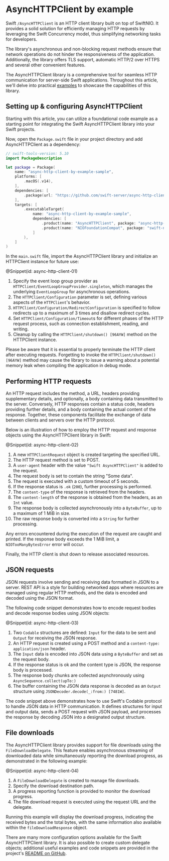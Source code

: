 # AsyncHTTPClient by example

Swift ``/AsyncHTTPClient`` is an HTTP client library built on top of SwiftNIO. It provides a solid solution for efficiently managing HTTP requests by leveraging the Swift Concurrency model, thus simplifying networking tasks for developers.

The library's asynchronous and non-blocking request methods ensure that network operations do not hinder the responsiveness of the application. Additionally, the library offers TLS support, automatic HTTP/2 over HTTPS and several other convenient features.
 
The AsyncHTTPClient library is a comprehensive tool for seamless HTTP communication for server-side Swift applications. Throughout this article, we'll delve into practical [examples](https://github.com/swift-on-server/async-http-client-by-example-sample) to showcase the capabilities of this library.


## Setting up & configuring AsyncHTTPClient

Starting with this article, you can utilize a foundational code example as a starting point for integrating the Swift AsyncHTTPClient library into your Swift projects.

Now, open the `Package.swift` file in your project directory and add AsyncHTTPClient as a dependency:

```swift
// swift-tools-version: 5.10
import PackageDescription

let package = Package(
    name: "async-http-client-by-example-sample",
    platforms: [
        .macOS(.v14),
    ],
    dependencies: [
        .package(url: "https://github.com/swift-server/async-http-client.git", from: "1.9.0")
    ],
    targets: [
        .executableTarget(
            name: "async-http-client-by-example-sample",
            dependencies: [
                .product(name: "AsyncHTTPClient", package: "async-http-client"),
                .product(name: "NIOFoundationCompat", package: "swift-nio"),
            ]
        ),
    ]
)
```

In the `main.swift` file, import the AsyncHTTPClient library and initialize an HTTPClient instance for future use:

@Snippet(id: async-http-client-01)

1. Specify the event loop group provider as ``HTTPClient/EventLoopGroupProvider.singleton``, which manages the underlying ``EventLoopGroup`` for asynchronous operations.
2. The ``HTTPClient/Configuration`` parameter is set, defining various aspects of the ``HTTPClient``'s behavior.
3. ``HTTPClient/Configuration/RedirectConfiguration`` is specified to follow redirects up to a maximum of 3 times and disallow redirect cycles.
4. Set ``HTTPClient/Configuration/Timeout``s for different phases of the HTTP request process, such as connection establishment, reading, and writing.
5. Cleanup by calling the ``HTTPClient/shutdown() [96AYW]`` method on the HTTPClient instance.

Please be aware that it is essential to properly terminate the HTTP client after executing requests. Forgetting to invoke the ``HTTPClient/shutdown() [96AYW]`` method may cause the library to issue a warning about a potential memory leak when compiling the application in debug mode.


## Performing HTTP requests

An HTTP request includes the method, a URL, headers providing supplementary details, and optionally, a body containing data transmitted to the server. Conversely, HTTP responses contain a status code, headers providing further details, and a body containing the actual content of the response. Together, these components facilitate the exchange of data between clients and servers over the HTTP protocol.

Below is an illustration of how to employ the HTTP request and response objects using the AsyncHTTPClient library in Swift:

@Snippet(id: async-http-client-02)

1. A new ``HTTPClientRequest`` object is created targeting the specified URL.
2. The HTTP request method is set to POST.
3. A `user-agent` header with the value `"Swift AsyncHTTPClient"` is added to the request.
4. The request body is set to contain the string "Some data".
5. The request is executed with a custom timeout of 5 seconds.
6. If the response status is `.ok` (`200`), further processing is performed.
7. The `content-type` of the response is retrieved from the headers.
8. The `content-length` of the response is obtained from the headers, as an `Int` value.
9. The response body is collected asynchronously into a ``ByteBuffer``, up to a maximum of 1 MiB in size.
10. The raw response body is converted into a ``String`` for further processing.

Any errors encountered during the execution of the request are caught and printed. If the response body exceeds the 1 MiB limit, a ``NIOTooManyBytesError`` error will occur.

Finally, the HTTP client is shut down to release associated resources.

## JSON requests

JSON requests involve sending and receiving data formatted in JSON to a server. REST API is a style for building networked apps where resources are managed using regular HTTP methods, and the data is encoded and decoded using the JSON format.

The following code snippet demonstrates how to encode request bodies and decode response bodies using JSON objects:

@Snippet(id: async-http-client-03)

1. Two ``Codable`` structures are defined: `Input` for the data to be sent and `Output` for receiving the JSON response.
2. An HTTP request is created using a POST method and a `content-type: application/json` header.
3. The `Input` data is encoded into JSON data using a ``ByteBuffer`` and set as the request body.
4. If the response status is ok and the content type is JSON, the response body is processed.
5. The response body chunks are collected asynchronously using ``AsyncSequence.collect(upTo:)``
6. The buffer containing the JSON data response is decoded as an `Output` structure using ``JSONDecoder.decode(_:from:) [7481W]``.

The code snippet above demonstrates how to use Swift's Codable protocol to handle JSON data in HTTP communication. It defines structures for input and output data, sends a POST request with JSON payload, and processes the response by decoding JSON into a designated output structure.

## File downloads

The AsyncHTTPClient library provides support for file downloads using the ``FileDownloadDelegate``. This feature enables asynchronous streaming of downloaded data while simultaneously reporting the download progress, as demonstrated in the following example:

@Snippet(id: async-http-client-04)

1. A ``FileDownloadDelegate`` is created to manage file downloads. 
2. Specify the download destination path.
3. A progress reporting function is provided to monitor the download progress.
4. The file download request is executed using the request URL and the delegate.

Running this example will display the download progress, indicating the received bytes and the total bytes, with the same information also available within the `fileDownloadResponse` object. 

There are many more configuration options available for the Swift AsyncHTTPClient library. It is also possible to create custom delegate objects; additional useful examples and code snippets are provided in the project's [README on GitHub](https://github.com/swift-server/async-http-client).

